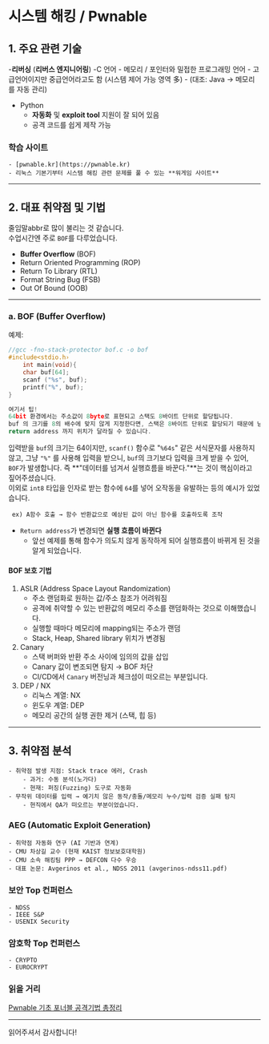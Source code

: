 # 시스템 해킹 / Pwnable

## 1. 주요 관련 기술

-**리버싱** (**리버스 엔지니어링**)
-C 언어
	- 메모리 / 포인터와 밀접한 프로그래밍 언어
	- 고급언어이지만 중급언어라고도 함 (시스템 제어 가능 영역 多)
	- (대조: Java → 메모리를 자동 관리)
- Python
	- **자동화** 및 **exploit tool** 지원이 잘 되어 있음
	- 공격 코드를 쉽게 제작 가능

### 학습 사이트

    - [pwnable.kr](https://pwnable.kr)
	- 리눅스 기본기부터 시스템 해킹 관련 문제를 풀 수 있는 **워게임 사이트**

---

## 2. 대표 취약점 및 기법

줄임말abbr로 많이 불리는 것 같습니다.  
수업시간엔 주로 `BOF`를 다루었습니다.

- **Buffer Overflow** (BOF)
- Return Oriented Programming (ROP)
- Return To Library (RTL)
- Format String Bug (FSB)
- Out Of Bound (OOB)

---

### a. BOF (Buffer Overflow)

예제:

```c
//gcc -fno-stack-protector bof.c -o bof
#include<stdio.h›
	int main(void){
	char buf[64];
	scanf ("%s", buf);
	printf("%", buf);
}

여기서 팁! 
64bit 환경에서는 주소값이 8byte로 표현되고 스택도 8바이트 단위로 할당됩니다.
buf 의 크기를 8의 배수에 맞지 않게 지정한다면, 스택은 8바이트 단위로 할당되기 때문에 남는 공간이 생겨 
return address 까지 위치가 달라질 수 있습니다.
```

입력받을 `buf`의 크기는 64이지만, `scanf()` 함수로 "`%64s`" 같은 서식문자를 사용하지 않고, 그냥 `"%"` 를 사용해 입력을 받으니, `buf`의 크기보다 입력을 크게 받을 수 있어, `BOF`가 발생합니다.
즉 **"데이터를 넘겨서 실행흐름을 바꾼다."**는 것이 핵심이라고 짚어주셨습니다.  
이외로 `int8` 타입을 인자로 받는 함수에 `64`를 넣어 오작동을 유발하는 등의 예시가 있었습니다.


```shell
 ex) A함수 호출 → 함수 반환값으로 예상된 값이 아닌 함수를 호출하도록 조작
```

- `Return address`가 변경되면 **실행 흐름이 바뀐다**
	- 앞선 예제를 통해 함수가 의도치 않게 동작하게 되어 실행흐름이 바뀌게 된 것을 알게 되었습니다.

#### BOF 보호 기법

1. ASLR (Address Space Layout Randomization)
   - 주소 랜덤화로 원하는 값/주소 참조가 어려워짐
	- 공격에 취약할 수 있는 반환값의 메모리 주소를 랜덤화하는 것으로 이해했습니다.
   - 실행할 때마다 메모리에 mapping되는 주소가 랜덤
   - Stack, Heap, Shared library 위치가 변경됨
2. Canary
   - 스택 버퍼와 반환 주소 사이에 임의의 값을 삽입
   - Canary 값이 변조되면 탐지 → BOF 차단
	- CI/CD에서 `Canary` 버전닝과 체크섬이 떠오르는 부분입니다.
3. DEP / NX
   - 리눅스 계열: NX
   - 윈도우 계열: DEP
   - 메모리 공간의 실행 권한 제거 (스택, 힙 등)

---


## 3. 취약점 분석
	- 취약점 발생 지점: Stack trace 에러, Crash
		- 과거: 수동 분석(노가다)
		- 현재: 퍼징(Fuzzing) 도구로 자동화
	- 무작위 데이터를 입력 → 예기치 않은 동작/충돌/메모리 누수/입력 검증 실패 탐지
		- 현직에서 QA가 떠오르는 부분이었습니다.  


### AEG (Automatic Exploit Generation)
	- 취약점 자동화 연구 (AI 기반과 연계)
	- CMU 차상길 교수 (현재 KAIST 정보보호대학원)
	- CMU 소속 해킹팀 PPP → DEFCON 다수 우승
	- 대표 논문: Avgerinos et al., NDSS 2011 (avgerinos-ndss11.pdf)


### 보안 Top 컨퍼런스
	- NDSS
	- IEEE S&P
	- USENIX Security

### 암호학 Top 컨퍼런스
	- CRYPTO
	- EUROCRYPT

### 읽을 거리

[Pwnable 기초 포너블 공격기법 총정리](https://snwo.tistory.com/147)

---

읽어주셔서 감사합니다!